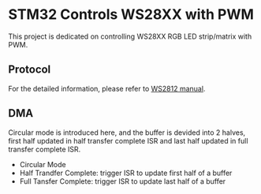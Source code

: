 # STM32 Controls WS28XX with PWM
This project is dedicated on controlling WS28XX RGB LED strip/matrix with PWM.
## Protocol
For the detailed information, please refer to [WS2812 manual](Doc/WS2812.pdf).
## DMA
Circular mode is introduced here, and the buffer is devided into 2 halves, first half updated in half transfer complete ISR and last half updated in full transfer complete ISR. 
- Circular Mode
- Half Trandfer Complete: trigger ISR to update first half of a buffer
- Full Tansfer Complete: trigger ISR to update last half of a buffer